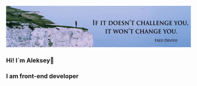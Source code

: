 ![Header](https://github.com/Lelik7777/lelik7777/blob/main/assets/1659084864603.jpeg)
### Hi! I`m Aleksey👋  

### I am  front-end developer
